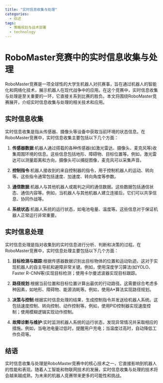 ```yaml
---  
title: "实时信息收集与处理"  
categories:  
  - 综述  
tags: 
  - 策略规划与战术部署 
  - technology  
---  
```


# RoboMaster竞赛中的实时信息收集与处理

RoboMaster竞赛是一项全球性的大学生机器人对抗赛事，旨在通过机器人的智能化和网络化技术，展示机器人在现代战争中的应用。在这个竞赛中，实时信息收集与处理是至关重要的一环，它直接关系到比赛的胜负。本文将围绕RoboMaster竞赛展开，介绍实时信息收集与处理的相关技术和应用。

## 实时信息收集

实时信息收集是指从传感器、摄像头等设备中获取当前环境的状态信息。在RoboMaster竞赛中，实时信息收集主要包括以下几个方面：

1. **传感器数据**:机器人通过搭载的各种传感器(如激光雷达、摄像头、麦克风等)收集周围环境的信息。这些信息包括地形、障碍物、目标位置等。例如，激光雷达可以测量距离和方向，摄像头可以捕捉图像，麦克风可以采集声音。

2. **控制指令**:机器人接收到的来自控制器的指令，用于控制机器人的运动、转向等。这些指令通常包括速度、加速度、转向角度等参数。

3. **通信数据**:机器人与其他机器人或裁判之间的通信数据。这些数据包括通信状态、通信内容等。例如，当机器人与其他机器人建立连接后，它们可以共享信息、协同作战等。

4. **系统状态**:机器人系统的运行状态，如电池电量、温度等。这些信息对于保证机器人正常运行非常重要。

## 实时信息处理

实时信息处理是指对收集到的实时信息进行分析、判断和决策的过程。在RoboMaster竞赛中，实时信息处理主要包括以下几个方面：

1. **目标检测与跟踪**:根据传感器数据识别出目标物体的位置和运动轨迹。这对于实现机器人的自主导航和避障非常关键。例如，使用深度学习算法(如YOLO、Faster R-CNN等)实现目标检测；使用卡尔曼滤波器实现目标跟踪。

2. **路径规划**:根据当前位置和目标位置计算出最优的行动路径。这需要综合考虑多种因素，如地形、障碍物、能源消耗等。例如，使用A*算法实现路径规划。

3. **决策与控制**:根据实时信息处理的结果，生成控制指令并发送给机器人系统。这包括速度控制、转向控制、动作控制等。例如，使用PID控制器实现速度控制；使用模糊逻辑实现动作控制。

4. **故障诊断与维护**:实时监测机器人系统的运行状态，发现异常情况并采取相应的措施。例如，当电池电量过低时，提醒用户充电；当温度过高时，自动降低工作负荷等。

## 结语

实时信息收集与处理是RoboMaster竞赛中的核心技术之一，它直接影响到机器人的性能和表现。随着人工智能和物联网技术的发展，实时信息收集与处理的技术将会越来越成熟，为未来的机器人竞赛带来更多的可能性和挑战。 
